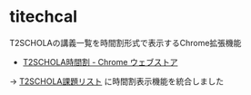 # titechcal
T2SCHOLAの講義一覧を時間割形式で表示するChrome拡張機能
- [T2SCHOLA時間割 - Chrome ウェブストア](https://chrome.google.com/webstore/detail/t2schola時間割/dbjcjajoflejcjeaejhepnlblcblgdmc?hl=ja&authuser=0)

→ [T2SCHOLA課題リスト](https://github.com/k7ubb/titechtask) に時間割表示機能を統合しました
